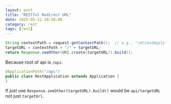 ```yaml
---
layout: post
title: "RESTful Redirect URL"
date: 2025-05-12 10:58:00
category: rest
tags: [rest]
---
```


```java
String contextPath = request.getContextPath();  // e.g., "/AttendApply"
targetURL = contextPath + "/" + targetURL;
return Response.seeOther(URI.create(targetURL)).build();
```

Because root of api is `/api`:  

```java
@ApplicationPath("/api")
public class RestApplication extends Application {  
}
```

If just use `Response.seeOther(targetURL).build()` would be `api/targetURL` not just `targetUrl`.  

[jekyll]: http://jekyllrb.com
[jekyll-gh]: https://github.com/jekyll/jekyll
[jekyll-help]: https://github.com/jekyll/jekyll-help


